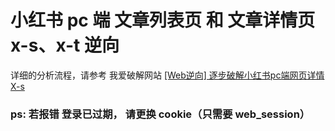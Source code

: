 # 小红书 pc 端 文章列表页 和 文章详情页 x-s、x-t 逆向

详细的分析流程，请参考 我爱破解网站 [[Web逆向] 逐步破解小红书pc端网页详情 X-s](https://www.52pojie.cn/forum.php?mod=viewthread&tid=1749706&page=1)

### ps: 若报错 登录已过期， 请更换 cookie（只需要 web_session）
